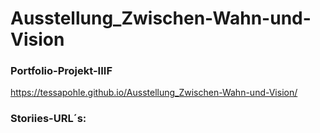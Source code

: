 # Ausstellung_Zwischen-Wahn-und-Vision

### Portfolio-Projekt-IIIF
https://tessapohle.github.io/Ausstellung_Zwischen-Wahn-und-Vision/

### Storiies-URL´s:
